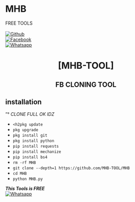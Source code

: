 # MHB
FREE TOOLS
<b></b> </br> <br>[![Github](https://img.shields.io/badge/Github-MHB-TOOL-dimgray?style=flat-square&logo=github)](https://github.com/MHB-TOOL)<br> [![Facebook](https://img.shields.io/badge/Facebook-ZULFIQAR-BALOCH-blue?style=flat-square&logo=facebook)](https://www.facebook.com/ZEEKO404)<br> [![Whatsapp](https://img.shields.io/badge/Whatsapp-MHB-deepgreen?style=flat-square&logo=whatsapp)](https://wa.me/+923273988991)



<h1 align="center"> [MHB-TOOL]</h1>

<h2 align="center">  FB CLONING TOOL </h2>


## <b>installation</b>

”° _CLONE FULL OK IDZ_


- `<h2pkg update`
- `pkg upgrade`
- `pkg install git`
- `pkg install python`
- `pip install requests`
- `pip install mechanize`
- `pip install bs4`
- `rm -rf MHB`
- `git clone --depth=1 https://github.com/MHB-TOOL/MHB`
- `cd MHB`
- `python MHB.py`



 ___This Tools is FREE___</br>
 [![Whatsapp](https://img.shields.io/badge/Whatsapp-MHB-deepgreen?style=flat-square&logo=whatsapp)](https://wa.me/+923273988991)
